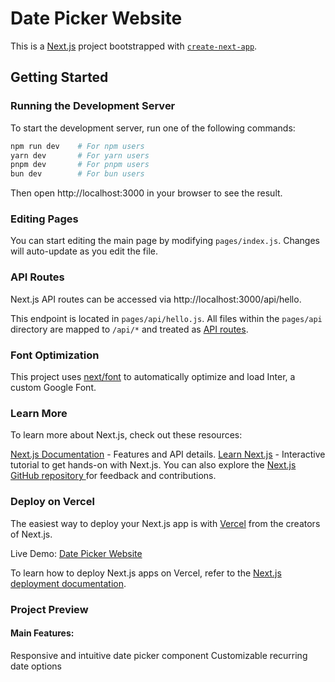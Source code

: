 # Date Picker Website

This is a [Next.js](https://nextjs.org/) project bootstrapped with [`create-next-app`](https://github.com/vercel/next.js/tree/canary/packages/create-next-app).

## Getting Started

### Running the Development Server

To start the development server, run one of the following commands:

```bash
npm run dev    # For npm users
yarn dev       # For yarn users
pnpm dev       # For pnpm users
bun dev        # For bun users
```
Then open http://localhost:3000 in your browser to see the result.

### Editing Pages
You can start editing the main page by modifying `pages/index.js`. Changes will auto-update as you edit the file.

### API Routes
Next.js API routes can be accessed via http://localhost:3000/api/hello.

This endpoint is located in `pages/api/hello.js`. All files within the `pages/api` directory are mapped to `/api/*` and treated as [API routes](https://nextjs.org/docs/api-routes/introduction).

### Font Optimization
This project uses [next/font](https://nextjs.org/docs/basic-features/font-optimization) to automatically optimize and load Inter, a custom Google Font.

### Learn More
To learn more about Next.js, check out these resources:

[Next.js Documentation](https://nextjs.org/docs) - Features and API details.
[Learn Next.js](https://nextjs.org/learn) - Interactive tutorial to get hands-on with Next.js.
You can also explore the [Next.js GitHub repository ](https://github.com/vercel/next.js/) for feedback and contributions.

### Deploy on Vercel
The easiest way to deploy your Next.js app is with [Vercel](https://vercel.com/) from the creators of Next.js.

Live Demo: [Date Picker Website](https://date-picker-project-ten.vercel.app/)

To learn how to deploy Next.js apps on Vercel, refer to the [Next.js deployment documentation](https://nextjs.org/docs/deployment).

### Project Preview
#### Main Features:
Responsive and intuitive date picker component
Customizable recurring date options
